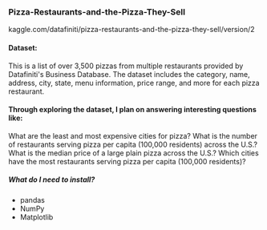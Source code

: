 ### Pizza-Restaurants-and-the-Pizza-They-Sell
kaggle.com/datafiniti/pizza-restaurants-and-the-pizza-they-sell/version/2

#### Dataset:
This is a list of over 3,500 pizzas from multiple restaurants provided by Datafiniti's Business Database. The dataset includes the category, name, address, city, state, menu information, price range, and more for each pizza restaurant.


#### Through exploring the dataset, I plan on answering interesting questions like:

What are the least and most expensive cities for pizza?
What is the number of restaurants serving pizza per capita (100,000 residents) across the U.S.?
What is the median price of a large plain pizza across the U.S.?
Which cities have the most restaurants serving pizza per capita (100,000 residents)?

##### What do I need to install?
- pandas
- NumPy
- Matplotlib
